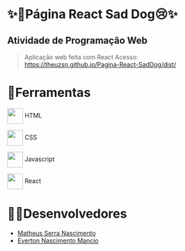 # ✨🐶Página React Sad Dog😢✨
## Atividade de Programação Web
> Aplicação web feita com React
Acesso: https://theuzsn.github.io/Pagina-React-SadDog/dist/
# 🔨Ferramentas

<p>
            <img align="center" height="36" src="https://cdn.jsdelivr.net/gh/devicons/devicon@latest/icons/html5/html5-original.svg" />
           HTML</p>

<p>
            <img align="center" height="36" src="https://cdn.jsdelivr.net/gh/devicons/devicon@latest/icons/css3/css3-original.svg" />
         CSS</p>
           
<p>
            <img align="center" height="36" src="https://cdn.jsdelivr.net/gh/devicons/devicon@latest/icons/javascript/javascript-original.svg" />
           Javascript</p>

<p>
            <img align="center" height="36" src="https://cdn.jsdelivr.net/gh/devicons/devicon@latest/icons/react/react-original.svg" />
           React</p>


          
  
# 👨‍💻Desenvolvedores
* [Matheus Serra Nascimento](https://github.com/THEUZSN)
* [Everton Nascimento Mancio](https://github.com/Evy8882)
